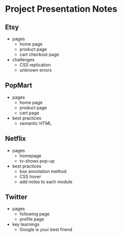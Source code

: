 # Project Presentation Notes

## Etsy
- pages
    - home page
    - product page
    - cart checkout page
- challenges
    - CSS replication
    - unknown errors

## PopMart
- pages
    - home page
    - product page
    - cart page
- best practices
    - semantic HTML

## Netflix
- pages
    - homepage
    - tv-shows pop-up
- best practices
    - box annotation method
    - CSS hover
    - add notes to each module

## Twitter
- pages
    - following page
    - profile page
- key learnings
    - Google is your best friend